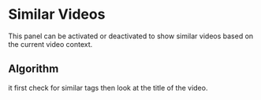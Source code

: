 <!--
{
	"nav_order": 3
}
-->

# Similar Videos

This panel can be activated or deactivated to show similar videos based on the current video context.

## Algorithm

it first check for similar tags then look at the title of the video.
